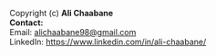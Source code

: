 Copyright (c) **Ali Chaabane**<br>
**Contact:** <br>Email: alichaabane98@gmail.com<br>
LinkedIn: https://www.linkedin.com/in/ali-chaabane/
